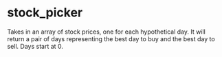 # stock_picker
Takes in an array of stock prices, one for each hypothetical day. It will return a pair of days representing the best day to buy and the best day to sell. Days start at 0.
